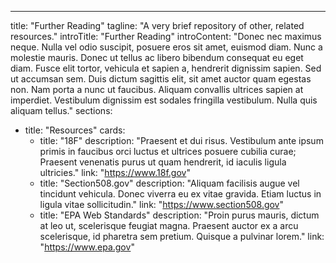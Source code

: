 ---
title: "Further Reading"
tagline: "A very brief repository of other, related resources."
introTitle: "Further Reading"
introContent: "Donec nec maximus neque. Nulla vel odio suscipit, posuere eros sit amet, euismod diam. Nunc a molestie mauris. Donec ut tellus ac libero bibendum consequat eu eget diam. Fusce elit tortor, vehicula et sapien a, hendrerit dignissim sapien. Sed ut accumsan sem. Duis dictum sagittis elit, sit amet auctor quam egestas non. Nam porta a nunc ut faucibus. Aliquam convallis ultrices sapien at imperdiet. Vestibulum dignissim est sodales fringilla vestibulum. Nulla quis aliquam tellus."
sections:
  - title: "Resources"
    cards:
      - title: "18F"
        description: "Praesent et dui risus. Vestibulum ante ipsum primis in faucibus orci luctus et ultrices posuere cubilia curae; Praesent venenatis purus ut quam hendrerit, id iaculis ligula ultricies."
        link: "https://www.18f.gov"
      - title: "Section508.gov"
        description: "Aliquam facilisis augue vel tincidunt vehicula. Donec viverra eu ex vitae gravida. Etiam luctus in ligula vitae sollicitudin."
        link: "https://www.section508.gov"
      - title: "EPA Web Standards"
        description: "Proin purus mauris, dictum at leo ut, scelerisque feugiat magna. Praesent auctor ex a arcu scelerisque, id pharetra sem pretium. Quisque a pulvinar lorem."
        link: "https://www.epa.gov"
